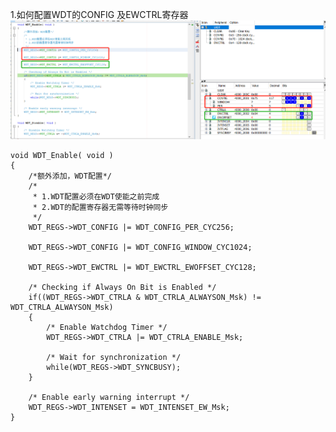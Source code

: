 1.如何配置WDT的CONFIG 及EWCTRL寄存器
![image](https://github.com/yuchengstudio/cortex-M/blob/master/cortex-m0%2B/SAMC21/WDT/reference/WDT_operation_001.png)
```
void WDT_Enable( void )
{
    /*额外添加，WDT配置*/
    /*
     * 1.WDT配置必须在WDT使能之前完成
     * 2.WDT的配置寄存器无需等待时钟同步
     */
    WDT_REGS->WDT_CONFIG |= WDT_CONFIG_PER_CYC256;
    
    WDT_REGS->WDT_CONFIG |= WDT_CONFIG_WINDOW_CYC1024;
    
    WDT_REGS->WDT_EWCTRL |= WDT_EWCTRL_EWOFFSET_CYC128;
    
    /* Checking if Always On Bit is Enabled */
    if((WDT_REGS->WDT_CTRLA & WDT_CTRLA_ALWAYSON_Msk) != WDT_CTRLA_ALWAYSON_Msk)
    {
        /* Enable Watchdog Timer */
        WDT_REGS->WDT_CTRLA |= WDT_CTRLA_ENABLE_Msk;

        /* Wait for synchronization */
        while(WDT_REGS->WDT_SYNCBUSY);
    }

    /* Enable early warning interrupt */
    WDT_REGS->WDT_INTENSET = WDT_INTENSET_EW_Msk;
}
```
